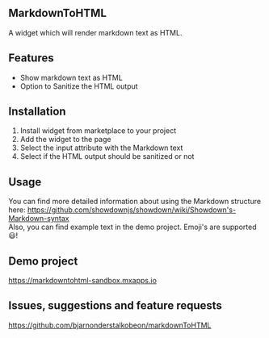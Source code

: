 ## MarkdownToHTML
A widget which will render markdown text as HTML. 

## Features
- Show markdown text as HTML
- Option to Sanitize the HTML output

## Installation
1. Install widget from marketplace to your project
2. Add the widget to the page
3. Select the input attribute with the Markdown text
4. Select if the HTML output should be sanitized or not

## Usage
You can find more detailed information about using the Markdown structure here: https://github.com/showdownjs/showdown/wiki/Showdown's-Markdown-syntax  
Also, you can find example text in the demo project. Emoji's are supported :smiley:!

## Demo project
https://markdowntohtml-sandbox.mxapps.io    

## Issues, suggestions and feature requests
https://github.com/bjarnonderstalkobeon/markdownToHTML


